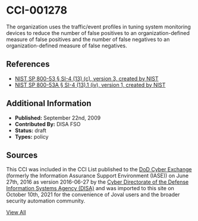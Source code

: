 # CCI-001278

The organization uses the traffic/event profiles in tuning system monitoring devices to reduce the number of false positives to an organization-defined measure of false positives and the number of false negatives to an organization-defined measure of false negatives.

## References ##

* [NIST SP 800-53 § SI-4 (13) (c), version 3, created by NIST](http://csrc.nist.gov/publications/PubsSPs.html)
* [NIST SP 800-53A § SI-4 (13).1 (iv), version 1, created by NIST](http://csrc.nist.gov/publications/PubsSPs.html)


## Additional Information ##

* **Published:** September 22nd, 2009
* **Contributed By:** DISA FSO
* **Status:** draft
* **Types:** policy

## Sources ##

This CCI was included in the CCI List published to the [DoD Cyber Exchange](https://public.cyber.mil/stigs/cci/)
(formerly the Information Assurance Support Environment (IASE)) on June 27th, 2016 as version
2016-06-27 by the [Cyber Directorate of the Defense Information Systems Agency (DISA)](https://public.cyber.mil/about-cyber/)
and was imported to this site on October 10th, 2021 for the convenience of Joval users and the broader
security automation community.

[View All](../README.md)
